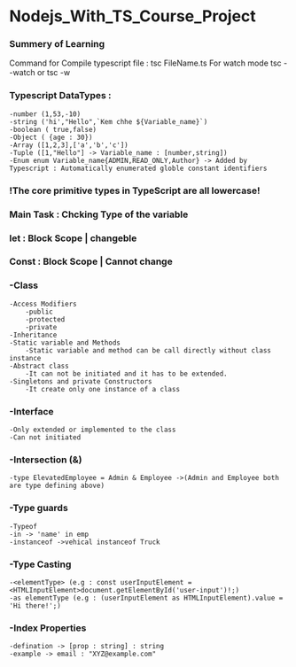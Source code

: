 # Nodejs_With_TS_Course_Project

### Summery of Learning

Command for Compile typescript file : tsc FileName.ts For watch mode tsc --watch or tsc -w

### Typescript DataTypes :
    -number (1,53,-10)
    -string ('hi',"Hello",`Kem chhe ${Variable_name}`)
    -boolean ( true,false)
    -Object ( {age : 30})
    -Array ([1,2,3],['a','b','c'])
    -Tuple ([1,"Hello"] -> Variable_name : [number,string])
    -Enum enum Variable_name{ADMIN,READ_ONLY,Author} -> Added by Typescript : Automatically enumerated globle constant identifiers

### !The core primitive types in TypeScript are all lowercase!
### Main Task : Chcking Type of the variable


### let : Block Scope | changeble
### Const : Block Scope | Cannot change

### -Class
    -Access Modifiers
        -public
        -protected
        -private
    -Inheritance
    -Static variable and Methods
        -Static variable and method can be call directly without class instance
    -Abstract class
        -It can not be initiated and it has to be extended.
    -Singletons and private Constructors
        -It create only one instance of a class

### -Interface
    -Only extended or implemented to the class
    -Can not initiated

### -Intersection (&)
    -type ElevatedEmployee = Admin & Employee ->(Admin and Employee both are type defining above)
    
### -Type guards
    -Typeof
    -in -> 'name' in emp
    -instanceof ->vehical instanceof Truck
    
### -Type Casting
    -<elementType> (e.g : const userInputElement = <HTMLInputElement>document.getElementById('user-input')!;)
    -as elementType (e.g : (userInputElement as HTMLInputElement).value = 'Hi there!';)

### -Index Properties
    -defination -> [prop : string] : string
    -example -> email : "XYZ@example.com"
 
